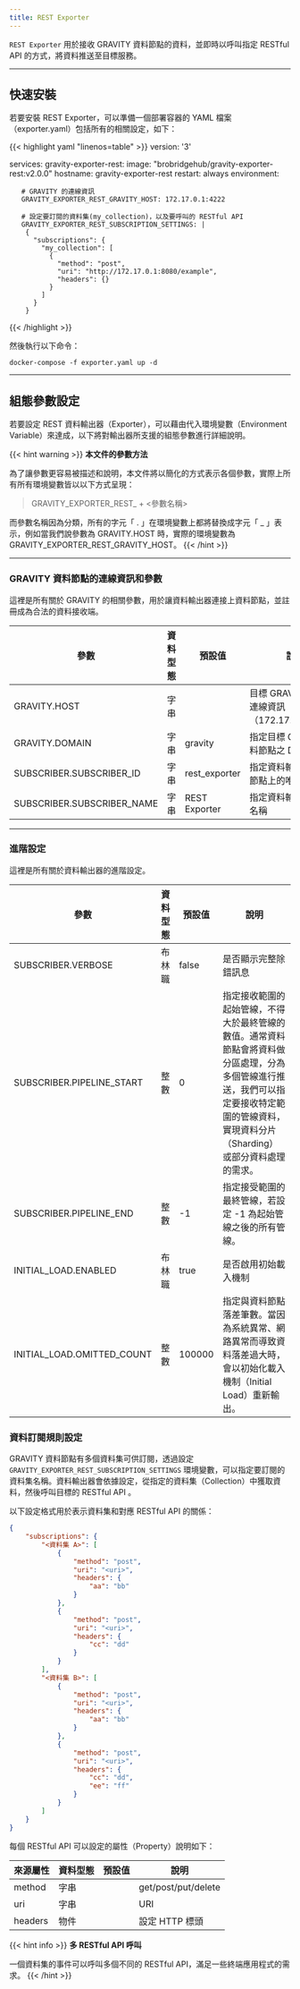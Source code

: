 ```yaml
---
title: REST Exporter
---
```


`REST Exporter` 用於接收 GRAVITY 資料節點的資料，並即時以呼叫指定 RESTful API 的方式，將資料推送至目標服務。

---

## 快速安裝

若要安裝 REST Exporter，可以準備一個部署容器的 YAML 檔案（exporter.yaml）包括所有的相關設定，如下：

{{< highlight yaml "linenos=table" >}}
version: '3'

services:
   gravity-exporter-rest:
     image: "brobridgehub/gravity-exporter-rest:v2.0.0"
     hostname: gravity-exporter-rest
     restart: always
     environment:

       # GRAVITY 的連線資訊
       GRAVITY_EXPORTER_REST_GRAVITY_HOST: 172.17.0.1:4222

       # 設定要訂閱的資料集(my_collection)，以及要呼叫的 RESTful API
       GRAVITY_EXPORTER_REST_SUBSCRIPTION_SETTINGS: |
        {
          "subscriptions": {
            "my_collection": [
              {
                "method": "post",
                "uri": "http://172.17.0.1:8080/example",
                "headers": {}
              }
            ]
          }
        }
{{< /highlight >}}

然後執行以下命令：

```shell
docker-compose -f exporter.yaml up -d
```

---

## 組態參數設定

若要設定 REST 資料輸出器（Exporter），可以藉由代入環境變數（Environment Variable）來達成，以下將對輸出器所支援的組態參數進行詳細說明。

{{< hint warning >}}
**本文件的參數方法**

為了讓參數更容易被描述和說明，本文件將以簡化的方式表示各個參數，實際上所有所有環境變數皆以以下方式呈現：

> GRAVITY_EXPORTER_REST_ + <參數名稱>

而參數名稱因為分類，所有的字元「 . 」在環境變數上都將替換成字元「 _ 」表示，例如當我們說參數為 GRAVITY.HOST 時，實際的環境變數為 GRAVITY_EXPORTER_REST_GRAVITY_HOST。
{{< /hint >}}

---

### GRAVITY 資料節點的連線資訊和參數

這裡是所有關於 GRAVITY 的相關參數，用於讓資料輸出器連接上資料節點，並註冊成為合法的資料接收端。

參數					| 資料型態	| 預設值				| 說明
---					| ---		| ---					| ---
GRAVITY.HOST				| 字串		|					| 目標 GRAVITY 之完整連線資訊（172.17.0.1:4222）
GRAVITY.DOMAIN				| 字串		| gravity				| 指定目標 GRAVITY 資料節點之 Domain
SUBSCRIBER.SUBSCRIBER_ID		| 字串		| rest_exporter				| 指定資料輸出器在資料節點上的唯一識別 ID
SUBSCRIBER.SUBSCRIBER_NAME		| 字串		| REST Exporter				| 指定資料輸出器的顯示名稱

---

### 進階設定

這裡是所有關於資料輸出器的進階設定。

參數					| 資料型態		| 預設值		| 說明
---					| ---			| ---			| ---
SUBSCRIBER.VERBOSE			| 布林職		| false			| 是否顯示完整除錯訊息
SUBSCRIBER.PIPELINE_START		| 整數			| 0			| 指定接收範圍的起始管線，不得大於最終管線的數值。通常資料節點會將資料做分區處理，分為多個管線進行推送，我們可以指定要接收特定範圍的管線資料，實現資料分片（Sharding）或部分資料處理的需求。
SUBSCRIBER.PIPELINE_END			| 整數			| -1			| 指定接受範圍的最終管線，若設定 -1 為起始管線之後的所有管線。
INITIAL_LOAD.ENABLED			| 布林職		| true			| 是否啟用初始載入機制
INITIAL_LOAD.OMITTED_COUNT		| 整數			| 100000		| 指定與資料節點落差筆數。當因為系統異常、網路異常而導致資料落差過大時，會以初始化載入機制（Initial Load）重新輸出。

### 資料訂閱規則設定

GRAVITY 資料節點有多個資料集可供訂閱，透過設定 `GRAVITY_EXPORTER_REST_SUBSCRIPTION_SETTINGS` 環境變數，可以指定要訂閱的資料集名稱。資料輸出器會依據設定，從指定的資料集（Collection）中獲取資料，然後呼叫目標的 RESTful API 。

以下設定格式用於表示資料集和對應 RESTful API 的關係：

```json
{
	"subscriptions": {
		"<資料集 A>": [
			{
				"method": "post",
				"uri": "<uri>",
				"headers": {
					"aa": "bb"
				}
			},
			{
				"method": "post",
				"uri": "<uri>",
				"headers": {
					"cc": "dd"
				}
			}
		],
		"<資料集 B>": [
			{
				"method": "post",
				"uri": "<uri>",
				"headers": {
					"aa": "bb"
				}
			},
			{
				"method": "post",
				"uri": "<uri>",
				"headers": {
					"cc": "dd",
					"ee": "ff"
				}
			}
		]
	}
}
```

每個 RESTful API 可以設定的屬性（Property）說明如下：

來源屬性 					| 資料型態	| 預設值				| 說明
---						| ---		| ---					| ---
method						| 字串		|					| get/post/put/delete
uri						| 字串		|					| URI
headers						| 物件		|					| 設定 HTTP 標頭

{{< hint info >}}
**多 RESTful API 呼叫**

一個資料集的事件可以呼叫多個不同的 RESTful API，滿足一些終端應用程式的需求。
{{< /hint >}}
